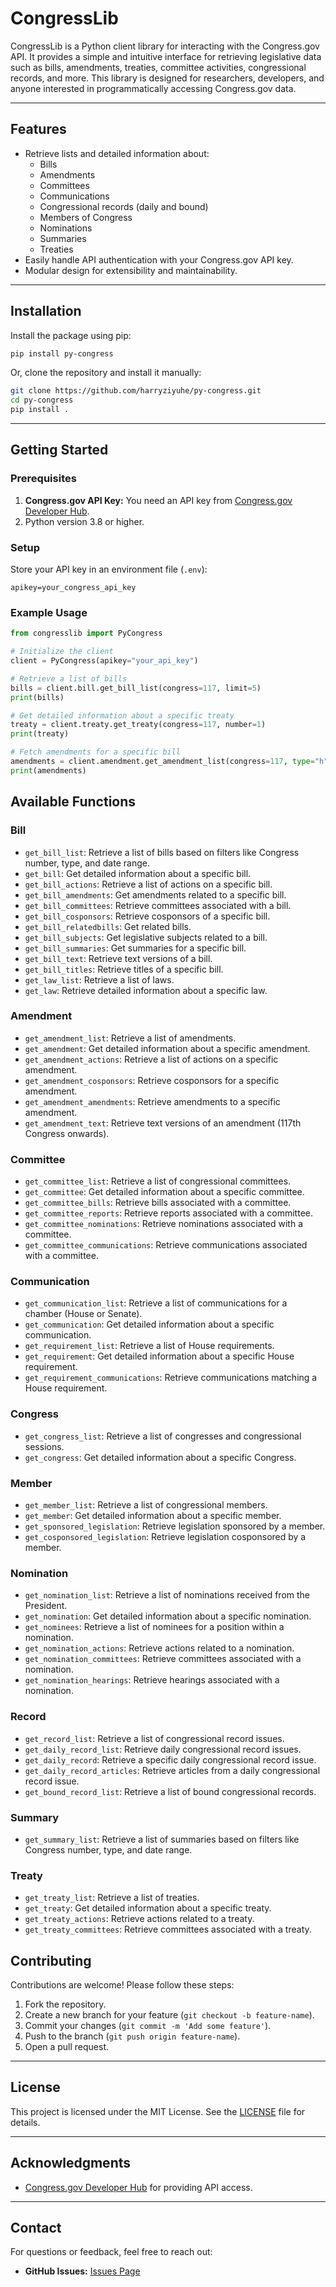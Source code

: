 # CongressLib

CongressLib is a Python client library for interacting with the Congress.gov API. It provides a simple and intuitive interface for retrieving legislative data such as bills, amendments, treaties, committee activities, congressional records, and more. This library is designed for researchers, developers, and anyone interested in programmatically accessing Congress.gov data.

---

## Features

- Retrieve lists and detailed information about:
  - Bills
  - Amendments
  - Committees
  - Communications
  - Congressional records (daily and bound)
  - Members of Congress
  - Nominations
  - Summaries
  - Treaties
- Easily handle API authentication with your Congress.gov API key.
- Modular design for extensibility and maintainability.

---

## Installation

Install the package using pip:

```bash
pip install py-congress
```

Or, clone the repository and install it manually:

```bash
git clone https://github.com/harryziyuhe/py-congress.git
cd py-congress
pip install .
```

---

## Getting Started

### Prerequisites

1. **Congress.gov API Key:** You need an API key from [Congress.gov Developer Hub](https://developer.congress.gov/).
2. Python version 3.8 or higher.

### Setup

Store your API key in an environment file (`.env`):

```
apikey=your_congress_api_key
```

### Example Usage

```python
from congresslib import PyCongress

# Initialize the client
client = PyCongress(apikey="your_api_key")

# Retrieve a list of bills
bills = client.bill.get_bill_list(congress=117, limit=5)
print(bills)

# Get detailed information about a specific treaty
treaty = client.treaty.get_treaty(congress=117, number=1)
print(treaty)

# Fetch amendments for a specific bill
amendments = client.amendment.get_amendment_list(congress=117, type="h", limit=10)
print(amendments)
```

## Available Functions

### Bill
- `get_bill_list`: Retrieve a list of bills based on filters like Congress number, type, and date range.
- `get_bill`: Get detailed information about a specific bill.
- `get_bill_actions`: Retrieve a list of actions on a specific bill.
- `get_bill_amendments`: Get amendments related to a specific bill.
- `get_bill_committees`: Retrieve committees associated with a bill.
- `get_bill_cosponsors`: Retrieve cosponsors of a specific bill.
- `get_bill_relatedbills`: Get related bills.
- `get_bill_subjects`: Get legislative subjects related to a bill.
- `get_bill_summaries`: Get summaries for a specific bill.
- `get_bill_text`: Retrieve text versions of a bill.
- `get_bill_titles`: Retrieve titles of a specific bill.
- `get_law_list`: Retrieve a list of laws.
- `get_law`: Retrieve detailed information about a specific law.

### Amendment
- `get_amendment_list`: Retrieve a list of amendments.
- `get_amendment`: Get detailed information about a specific amendment.
- `get_amendment_actions`: Retrieve a list of actions on a specific amendment.
- `get_amendment_cosponsors`: Retrieve cosponsors for a specific amendment.
- `get_amendment_amendments`: Retrieve amendments to a specific amendment.
- `get_amendment_text`: Retrieve text versions of an amendment (117th Congress onwards).

### Committee
- `get_committee_list`: Retrieve a list of congressional committees.
- `get_committee`: Get detailed information about a specific committee.
- `get_committee_bills`: Retrieve bills associated with a committee.
- `get_committee_reports`: Retrieve reports associated with a committee.
- `get_committee_nominations`: Retrieve nominations associated with a committee.
- `get_committee_communications`: Retrieve communications associated with a committee.

### Communication
- `get_communication_list`: Retrieve a list of communications for a chamber (House or Senate).
- `get_communication`: Get detailed information about a specific communication.
- `get_requirement_list`: Retrieve a list of House requirements.
- `get_requirement`: Get detailed information about a specific House requirement.
- `get_requirement_communications`: Retrieve communications matching a House requirement.

### Congress
- `get_congress_list`: Retrieve a list of congresses and congressional sessions.
- `get_congress`: Get detailed information about a specific Congress.

### Member
- `get_member_list`: Retrieve a list of congressional members.
- `get_member`: Get detailed information about a specific member.
- `get_sponsored_legislation`: Retrieve legislation sponsored by a member.
- `get_cosponsored_legislation`: Retrieve legislation cosponsored by a member.

### Nomination
- `get_nomination_list`: Retrieve a list of nominations received from the President.
- `get_nomination`: Get detailed information about a specific nomination.
- `get_nominees`: Retrieve a list of nominees for a position within a nomination.
- `get_nomination_actions`: Retrieve actions related to a nomination.
- `get_nomination_committees`: Retrieve committees associated with a nomination.
- `get_nomination_hearings`: Retrieve hearings associated with a nomination.

### Record
- `get_record_list`: Retrieve a list of congressional record issues.
- `get_daily_record_list`: Retrieve daily congressional record issues.
- `get_daily_record`: Retrieve a specific daily congressional record issue.
- `get_daily_record_articles`: Retrieve articles from a daily congressional record issue.
- `get_bound_record_list`: Retrieve a list of bound congressional records.

### Summary
- `get_summary_list`: Retrieve a list of summaries based on filters like Congress number, type, and date range.

### Treaty
- `get_treaty_list`: Retrieve a list of treaties.
- `get_treaty`: Get detailed information about a specific treaty.
- `get_treaty_actions`: Retrieve actions related to a treaty.
- `get_treaty_committees`: Retrieve committees associated with a treaty.

## Contributing

Contributions are welcome! Please follow these steps:

1. Fork the repository.
2. Create a new branch for your feature (`git checkout -b feature-name`).
3. Commit your changes (`git commit -m 'Add some feature'`).
4. Push to the branch (`git push origin feature-name`).
5. Open a pull request.

---

## License

This project is licensed under the MIT License. See the [LICENSE](LICENSE) file for details.

---

## Acknowledgments

- [Congress.gov Developer Hub](https://developer.congress.gov/) for providing API access.

---

## Contact

For questions or feedback, feel free to reach out:

- **GitHub Issues:** [Issues Page](https://github.com/harryziyuhe/py-congress/issues)
